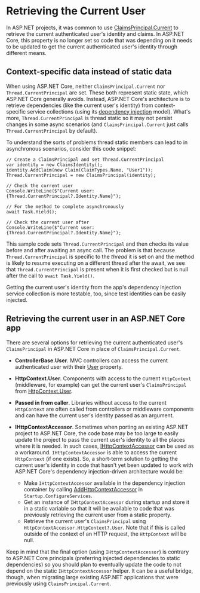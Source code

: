 # Retrieving the Current User 

In ASP.NET projects, it was common to use [ClaimsPrincipal.Current](https://docs.microsoft.com/dotnet/api/system.security.claims.claimsprincipal.current) to retrieve the current authenticated user's identity and claims. In ASP.NET Core, this property is no longer set so code that was depending on it needs to be updated to get the current authenticated user's identity through different means.

## Context-specific data instead of static data

When using ASP.NET Core, neither `ClaimsPrincipal.Current` nor `Thread.CurrentPrincipal` are set. These both represent static state, which ASP.NET Core generally avoids. Instead, ASP.NET Core's architecture is to retrieve dependencies (like the current user's identity) from context-specific service collections (using its [dependency injection](xref:fundamentals/dependency-injection) model). What's more, `Thread.CurrentPrincipal` is thread static so it may not persist changes in some async scenarios (and `ClaimsPrincipal.Current` just calls `Thread.CurrentPrincipal` by default). 

To understand the sorts of problems thread static members can lead to in asynchronous scenarios, consider this code snippet:

```CSharp
// Create a ClaimsPrincipal and set Thread.CurrentPrincipal
var identity = new ClaimsIdentity();
identity.AddClaim(new Claim(ClaimTypes.Name, "User1"));
Thread.CurrentPrincipal = new ClaimsPrincipal(identity);

// Check the current user
Console.WriteLine($"Current user: {Thread.CurrentPrincipal?.Identity.Name}");

// For the method to complete asynchronously
await Task.Yield();

// Check the current user after 
Console.WriteLine($"Current user: {Thread.CurrentPrincipal?.Identity.Name}");
```

This sample code sets `Thread.CurrentPrincipal` and then checks its value before and after awaiting an async call. The problem is that because `Thread.CurrentPrincipal` is specific to the *thread* it is set on and the method is likely to resume executing on a different thread after the await, we see that `Thread.CurrentPrincipal` is present when it is first checked but is null after the call to `await Task.Yield()`.

Getting the current user's identity from the app's dependency injection service collection is more testable, too, since test identities can be easily injected.

## Retrieving the current user in an ASP.NET Core app

There are several options for retrieving the current authenticated user's `ClaimsPrincipal` in ASP.NET Core in place of `ClaimsPrincipal.Current`.

* **ControllerBase.User**. MVC controllers can access the current authenticated user with their [User](https://docs.microsoft.com/dotnet/api/microsoft.aspnetcore.mvc.controllerbase.user) property.
* **HttpContext.User**. Components with access to the current `HttpContext` (middleware, for example) can get the current user's `ClaimsPrincipal` from [HttpContext.User](https://docs.microsoft.com/dotnet/api/microsoft.aspnetcore.http.httpcontext.user).
* **Passed in from caller**. Libraries without access to the current `HttpContext` are often called from controllers or middleware components and can have the current user's identity passed as an argument.
* **IHttpContextAccessor**. Sometimes when porting an existing ASP.NET project to ASP.NET Core, the code base may be too large to easily update the project to pass the current user's identity to all the places where it is needed. In such cases, [IHttpContextAccessor](https://docs.microsoft.com/dotnet/api/microsoft.aspnetcore.http.ihttpcontextaccessor) can be used as a workaround. `IHttpContextAccessor` is able to access the current `HttpContext` (if one exists). So, a short-term solution to getting the current user's identity in code that hasn't yet been updated to work with ASP.NET Core's dependency injection-driven architecture would be:

  * Make `IHttpContextAccessor` available in the dependency injection container by calling [AddHttpContextAccessor](https://github.com/aspnet/Hosting/issues/793) in `Startup.ConfigureServices`.
  * Get an instance of `IHttpContextAccessor` during startup and store it in a static variable so that it will be available to code that was previously retrieving the current user from a static property.
  * Retrieve the current user's `ClaimsPrincipal` using `HttpContextAccessor.HttpContext?.User`. Note that if this is called outside of the context of an HTTP request, the `HttpContext` will be null.

Keep in mind that the final option (using `IHttpContextAccessor`) is contrary to ASP.NET Core principals (preferring injected dependencies to static dependencies) so you should plan to eventually update the code to not depend on the static `IHttpContextAccessor` helper. It can be a useful bridge, though, when migrating large existing ASP.NET applications that were previously using `ClaimsPrincipal.Current`.
